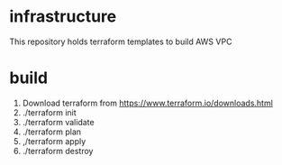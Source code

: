 # infrastructure
This repository holds terraform templates to build AWS VPC

# build
1. Download terraform from https://www.terraform.io/downloads.html
2. ./terraform init
3. ./terraform validate
4. ./terraform plan
5. ,/terraform apply
6. ./terraform destroy
